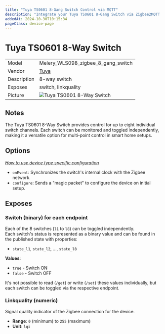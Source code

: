 ```yaml
---
title: "Tuya TS0601 8-Gang Switch Control via MQTT"
description: "Integrate your Tuya TS0601 8-Gang Switch via Zigbee2MQTT with any smart home infrastructure without using the vendor's bridge or gateway."
addedAt: 2024-10-30T10:15:34
pageClass: device-page
---
```

<!-- !!!! -->
<!-- ATTENTION: This file is auto-generated through docgen! -->
<!-- You can only edit the "Notes"-Section between the two comment lines "Notes BEGIN" and "Notes END". -->
<!-- Do not use h1 or h2 heading within "## Notes"-Section. -->
<!-- !!!! -->

# Tuya TS0601 8-Way Switch

|     |     |
|-----|-----|
| Model | Melery_WLS098_zigbee_8_gang_switch  |
| Vendor  | [Tuya](/supported-devices/#v=Tuya)  |
| Description | 8-way switch |
| Exposes | switch, linkquality |
| Picture | ![Tuya TS0601 8-Way Switch](/images/devices/TS0601_TZE204_wktrysab_Tuya.png) |

<!-- Notes BEGIN: You can edit here. Add "## Notes" headline if not already present. -->

## Notes
The Tuya TS0601 8-Way Switch provides control for up to eight individual switch channels. Each switch can be monitored and toggled independently, making it a versatile option for multi-point control in smart home setups. 

<!-- Notes END: Do not edit below this line -->

## Options
*[How to use device type specific configuration](../guide/configuration/devices-groups.md#specific-device-options)*

* `onEvent`: Synchronizes the switch's internal clock with the Zigbee network.
* `configure`: Sends a "magic packet" to configure the device on initial setup.

## Exposes

### Switch (binary) for each endpoint
Each of the 8 switches (`l1` to `l8`) can be toggled independently.  
Each switch's status is represented as a binary value and can be found in the published state with properties:
- `state_l1`, `state_l2`, ..., `state_l8`

**Values**:  
- `true` - Switch ON  
- `false` - Switch OFF

It's not possible to read (`/get`) or write (`/set`) these values individually, but each switch can be toggled via the respective endpoint.

### Linkquality (numeric)
Signal quality indicator of the Zigbee connection for the device.

- **Range**: `0` (minimum) to `255` (maximum)
- **Unit**: `lqi`
